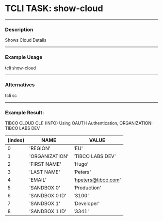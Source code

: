 # TCLI TASK: show-cloud

---
### Description
Shows Cloud Details

---
### Example Usage
tcli show-cloud

---
### Alternatives
tcli sc

---
### Example Result:

 TIBCO CLOUD CLI] (INFO)  Using OAUTH Authentication, ORGANIZATION: TIBCO LABS DEV

| (index) |      NAME      |        VALUE        |
--- | --- | ---
|    0    |    'REGION'    |        'EU'         |
|    1    | 'ORGANIZATION' |  'TIBCO LABS DEV'   |
|    2    |  'FIRST NAME'  |       'Hugo'        |
|    3    |  'LAST NAME'   |      'Peters'       |
|    4    |    'EMAIL'     | 'hpeters@tibco.com' |
|    5    |  'SANDBOX 0'   |    'Production'     |
|    6    | 'SANDBOX 0 ID' |       '3100'        |
|    7    |  'SANDBOX 1'   |     'Developer'     |
|    8    | 'SANDBOX 1 ID' |       '3341'        |




